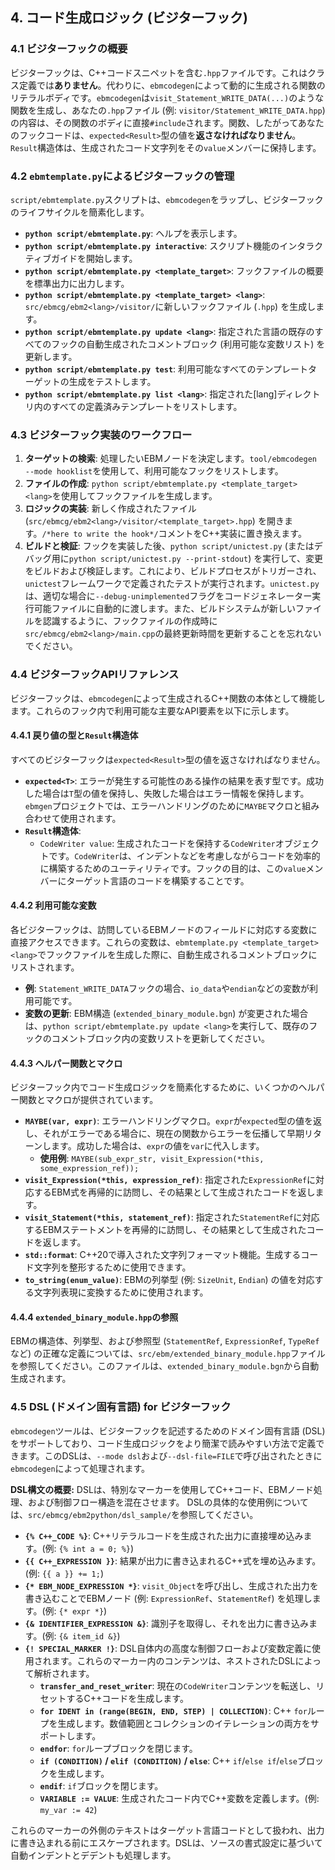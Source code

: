 ## 4. コード生成ロジック (ビジターフック)

### 4.1 ビジターフックの概要
ビジターフックは、C++コードスニペットを含む`.hpp`ファイルです。これはクラス定義では**ありません**。代わりに、`ebmcodegen`によって動的に生成される関数のリテラルボディです。`ebmcodegen`は`visit_Statement_WRITE_DATA(...)`のような関数を生成し、あなたの`.hpp`ファイル (例: `visitor/Statement_WRITE_DATA.hpp`) の内容は、その関数のボディに直接`#include`されます。関数、したがってあなたのフックコードは、`expected<Result>`型の値を**返さなければなりません**。`Result`構造体は、生成されたコード文字列をその`value`メンバーに保持します。

### 4.2 `ebmtemplate.py`によるビジターフックの管理
`script/ebmtemplate.py`スクリプトは、`ebmcodegen`をラップし、ビジターフックのライフサイクルを簡素化します。
-   **`python script/ebmtemplate.py`**: ヘルプを表示します。
-   **`python script/ebmtemplate.py interactive`**: スクリプト機能のインタラクティブガイドを開始します。
-   **`python script/ebmtemplate.py <template_target>`**: フックファイルの概要を標準出力に出力します。
-   **`python script/ebmtemplate.py <template_target> <lang>`**: `src/ebmcg/ebm2<lang>/visitor/`に新しいフックファイル (`.hpp`) を生成します。
-   **`python script/ebmtemplate.py update <lang>`**: 指定された言語の既存のすべてのフックの自動生成されたコメントブロック (利用可能な変数リスト) を更新します。
-   **`python script/ebmtemplate.py test`**: 利用可能なすべてのテンプレートターゲットの生成をテストします。
-   **`python script/ebmtemplate.py list <lang>`**: 指定された[lang]ディレクトリ内のすべての定義済みテンプレートをリストします。

### 4.3 ビジターフック実装のワークフロー
1.  **ターゲットの検索**: 処理したいEBMノードを決定します。`tool/ebmcodegen --mode hooklist`を使用して、利用可能なフックをリストします。
2.  **ファイルの作成**: `python script/ebmtemplate.py <template_target> <lang>`を使用してフックファイルを生成します。
3.  **ロジックの実装**: 新しく作成されたファイル (`src/ebmcg/ebm2<lang>/visitor/<template_target>.hpp`) を開きます。`/*here to write the hook*/`コメントをC++実装に置き換えます。
4.  **ビルドと検証**: フックを実装した後、`python script/unictest.py` (またはデバッグ用に`python script/unictest.py --print-stdout`) を実行して、変更をビルドおよび検証します。これにより、ビルドプロセスがトリガーされ、`unictest`フレームワークで定義されたテストが実行されます。`unictest.py`は、適切な場合に`--debug-unimplemented`フラグをコードジェネレーター実行可能ファイルに自動的に渡します。また、ビルドシステムが新しいファイルを認識するように、フックファイルの作成時に`src/ebmcg/ebm2<lang>/main.cpp`の最終更新時間を更新することを忘れないでください。

### 4.4 ビジターフックAPIリファレンス

ビジターフックは、`ebmcodegen`によって生成されるC++関数の本体として機能します。これらのフック内で利用可能な主要なAPI要素を以下に示します。

#### 4.4.1 戻り値の型と`Result`構造体

すべてのビジターフックは`expected<Result>`型の値を返さなければなりません。

-   **`expected<T>`**: エラーが発生する可能性のある操作の結果を表す型です。成功した場合は`T`型の値を保持し、失敗した場合はエラー情報を保持します。`ebmgen`プロジェクトでは、エラーハンドリングのために`MAYBE`マクロと組み合わせて使用されます。
-   **`Result`構造体**:
    -   `CodeWriter value`: 生成されたコードを保持する`CodeWriter`オブジェクトです。`CodeWriter`は、インデントなどを考慮しながらコードを効率的に構築するためのユーティリティです。フックの目的は、この`value`メンバーにターゲット言語のコードを構築することです。

#### 4.4.2 利用可能な変数

各ビジターフックは、訪問しているEBMノードのフィールドに対応する変数に直接アクセスできます。これらの変数は、`ebmtemplate.py <template_target> <lang>`でフックファイルを生成した際に、自動生成されるコメントブロックにリストされます。

-   **例**: `Statement_WRITE_DATA`フックの場合、`io_data`や`endian`などの変数が利用可能です。
-   **変数の更新**: EBM構造 (`extended_binary_module.bgn`) が変更された場合は、`python script/ebmtemplate.py update <lang>`を実行して、既存のフックのコメントブロック内の変数リストを更新してください。

#### 4.4.3 ヘルパー関数とマクロ

ビジターフック内でコード生成ロジックを簡素化するために、いくつかのヘルパー関数とマクロが提供されています。

-   **`MAYBE(var, expr)`**: エラーハンドリングマクロ。`expr`が`expected`型の値を返し、それがエラーである場合に、現在の関数からエラーを伝播して早期リターンします。成功した場合は、`expr`の値を`var`に代入します。
    -   **使用例**: `MAYBE(sub_expr_str, visit_Expression(*this, some_expression_ref));`
-   **`visit_Expression(*this, expression_ref)`**: 指定された`ExpressionRef`に対応するEBM式を再帰的に訪問し、その結果として生成されたコードを返します。
-   **`visit_Statement(*this, statement_ref)`**: 指定された`StatementRef`に対応するEBMステートメントを再帰的に訪問し、その結果として生成されたコードを返します。
-   **`std::format`**: C++20で導入された文字列フォーマット機能。生成するコード文字列を整形するために使用できます。
-   **`to_string(enum_value)`**: EBMの列挙型 (例: `SizeUnit`, `Endian`) の値を対応する文字列表現に変換するために使用されます。

#### 4.4.4 `extended_binary_module.hpp`の参照

EBMの構造体、列挙型、および参照型 (`StatementRef`, `ExpressionRef`, `TypeRef`など) の正確な定義については、`src/ebm/extended_binary_module.hpp`ファイルを参照してください。このファイルは、`extended_binary_module.bgn`から自動生成されます。

### 4.5 DSL (ドメイン固有言語) for ビジターフック
`ebmcodegen`ツールは、ビジターフックを記述するためのドメイン固有言語 (DSL) をサポートしており、コード生成ロジックをより簡潔で読みやすい方法で定義できます。このDSLは、`--mode dsl`および`--dsl-file=FILE`で呼び出されたときに`ebmcodegen`によって処理されます。

**DSL構文の概要:**
DSLは、特別なマーカーを使用してC++コード、EBMノード処理、および制御フロー構造を混在させます。
DSLの具体的な使用例については、`src/ebmcg/ebm2python/dsl_sample/`を参照してください。
-   **`{% C++_CODE %}`**: C++リテラルコードを生成された出力に直接埋め込みます。(例: `{% int a = 0; %}`)
-   **`{{ C++_EXPRESSION }}`**: 結果が出力に書き込まれるC++式を埋め込みます。(例: `{{ a }} += 1;`)
-   **`{* EBM_NODE_EXPRESSION *}`**: `visit_Object`を呼び出し、生成された出力を書き込むことでEBMノード (例: `ExpressionRef`、`StatementRef`) を処理します。(例: `{* expr *}`)
-   **`{& IDENTIFIER_EXPRESSION &}`**: 識別子を取得し、それを出力に書き込みます。(例: `{& item_id &}`)
-   **`{! SPECIAL_MARKER !}`**: DSL自体内の高度な制御フローおよび変数定義に使用されます。これらのマーカー内のコンテンツは、ネストされたDSLによって解析されます。
    -   **`transfer_and_reset_writer`**: 現在の`CodeWriter`コンテンツを転送し、リセットするC++コードを生成します。
    -   **`for IDENT in (range(BEGIN, END, STEP) | COLLECTION)`**: C++ `for`ループを生成します。数値範囲とコレクションのイテレーションの両方をサポートします。
    -   **`endfor`**: `for`ループブロックを閉じます。
    -   **`if (CONDITION)` / `elif (CONDITION)` / `else`**: C++ `if`/`else if`/`else`ブロックを生成します。
    -   **`endif`**: `if`ブロックを閉じます。
    -   **`VARIABLE := VALUE`**: 生成されたコード内でC++変数を定義します。(例: `my_var := 42`)

これらのマーカーの外側のテキストはターゲット言語コードとして扱われ、出力に書き込まれる前にエスケープされます。DSLは、ソースの書式設定に基づいて自動インデントとデデントも処理します。
